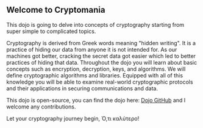 ## Welcome to Cryptomania

This dojo is going to delve into concepts of cryptography starting from super simple to complicated topics.

Cryptography is derived from Greek words meaning "hidden writing". It is a practice of hiding our data from anyone it is not intended for. As our machines got better, cracking the secret data got easier which led to better practices of hiding that data. Throughout the dojo you will learn about basic concepts such as encryption, decryption, keys, and algorithms. We will define cryptographic algorithms and libraries. Equipped with all of this knowledge you will be able to examine real-world cryptographic protocols and their applications in securing communications and data.

This dojo is open-source, you can find the dojo here: [Dojo GitHub](https://github.com/prathamgupta36/cryptomania) and I welcome any contributions.

Let your cryptography journey begin, Ό,τι καλύτερο!